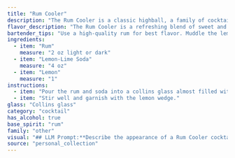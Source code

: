 ```yaml
---
title: "Rum Cooler"
description: "The Rum Cooler is a classic highball, a family of cocktails typically made with a spirit, a mixer, and often a citrus element. Its origins likely trace back to the 19th century, where rum was readily available and simple, refreshing drinks were in demand. "
flavor_description: "The Rum Cooler is a refreshing blend of sweet and tart. The rum provides a warm, slightly spicy base, while the lemon-lime soda adds a bubbly, citrusy kick. The fresh lemon juice balances the sweetness, offering a clean, tart finish. Overall, it's a light and easy-drinking cocktail perfect for warm weather. "
bartender_tips: "Use a high-quality rum for best flavor. Muddle the lemon wedge with a bit of sugar for a sweeter, more aromatic drink. For a more intense flavor, use fresh lime juice instead of lemon-lime soda. If you want a stronger drink, increase the rum ratio. Don't over-shake, just enough to chill and combine the ingredients.  Serve it in a tall glass with ice and garnish with a lemon wedge. "
ingredients:
  - item: "Rum"
    measure: "2 oz light or dark"
  - item: "Lemon-Lime Soda"
    measure: "4 oz"
  - item: "Lemon"
    measure: "1"
instructions:
  - item: "Pour the rum and soda into a collins glass almost filled with ice cubes."
  - item: "Stir well and garnish with the lemon wedge."
glass: "Collins glass"
category: "cocktail"
has_alcohol: true
base_spirit: "rum"
family: "other"
visual: "## LLM Prompt:**Describe the appearance of a Rum Cooler cocktail.  Consider the following elements:*** **Glass:**  A tall glass, likely a Collins or highball glass. * **Color:** The drink should be a pale yellow or light amber, depending on the rum used.* **Clarity:**  It should be translucent, with no visible sediment or cloudiness. * **Texture:** The drink will have a slight fizz due to the lemon-lime soda.  * **Garnish:** A lemon wedge or a lemon twist would be common garnishes.  Mention the appearance of these garnishes.* **Additional details:** Consider any other details that contribute to the overall visual appeal, such as condensation on the glass, or a straw.**Example output:**The Rum Cooler is a refreshing sight, served in a tall Collins glass.  The drink itself is a pale yellow, with a slight amber hue from the rum.  It's clear and translucent, with a gentle fizz from the lemon-lime soda.  A bright lemon wedge rests on the rim of the glass, adding a vibrant splash of color. Condensation forms on the outside of the glass, giving it a cool and inviting look. "
source: "personal_collection"
---
```


